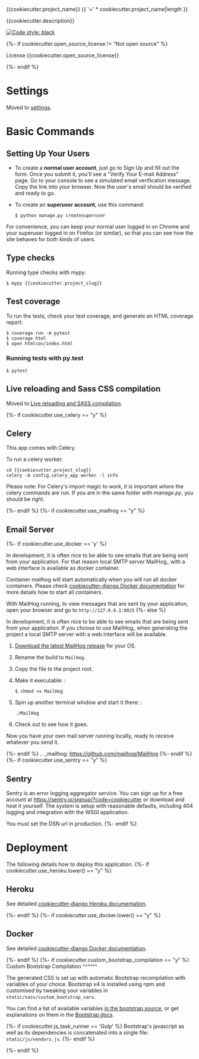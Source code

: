 {{cookiecutter.project_name}} {{ '=' * cookiecutter.project_name|length }}

{{cookiecutter.description}}

[![Code style: black](https://img.shields.io/badge/code%20style-black-000000.svg)](https://github.com/psf/black)

{%- if cookiecutter.open_source_license != "Not open source" %}

License
{{cookiecutter.open_source_license}}

{%- endif %}

# Settings

Moved to [settings](http://cookiecutter-django.readthedocs.io/en/latest/settings.html).

# Basic Commands

## Setting Up Your Users

-   To create a **normal user account**, just go to Sign Up and fill out the form. Once you submit it, you'll see a "Verify Your E-mail Address" page. Go to your console to see a simulated email verification message. Copy the link into your browser. Now the user's email should be verified and ready to go.
-   To create an **superuser account**, use this command:

        $ python manage.py createsuperuser

For convenience, you can keep your normal user logged in on Chrome and your superuser logged in on Firefox (or similar), so that you can see how the site behaves for both kinds of users.

## Type checks

Running type checks with mypy:

    $ mypy {{cookiecutter.project_slug}}

## Test coverage

To run the tests, check your test coverage, and generate an HTML coverage report:

    $ coverage run -m pytest
    $ coverage html
    $ open htmlcov/index.html

### Running tests with py.test

    $ pytest

## Live reloading and Sass CSS compilation

Moved to [Live reloading and SASS compilation](http://cookiecutter-django.readthedocs.io/en/latest/live-reloading-and-sass-compilation.html).

{%- if cookiecutter.use_celery == "y" %}

## Celery

This app comes with Celery.

To run a celery worker:

```{.sourceCode .bash}
cd {{cookiecutter.project_slug}}
celery -A config.celery_app worker -l info
```

Please note: For Celery's import magic to work, it is important _where_ the celery commands are run. If you are in the same folder with _manage.py_, you should be right.

{%- endif %} {%- if cookiecutter.use_mailhog == "y" %}

## Email Server

{%- if cookiecutter.use_docker == 'y' %}

In development, it is often nice to be able to see emails that are being sent from your application. For that reason local SMTP server MailHog\_ with a web interface is available as docker container.

Container mailhog will start automatically when you will run all docker containers. Please check [cookiecutter-django Docker documentation](http://cookiecutter-django.readthedocs.io/en/latest/deployment-with-docker.html) for more details how to start all containers.

With MailHog running, to view messages that are sent by your application, open your browser and go to `http://127.0.0.1:8025` {%- else %}

In development, it is often nice to be able to see emails that are being sent from your application. If you choose to use MailHog\_ when generating the project a local SMTP server with a web interface will be available.

1.  [Download the latest MailHog release](https://github.com/mailhog/MailHog/releases) for your OS.
2.  Rename the build to `MailHog`.
3.  Copy the file to the project root.
4.  Make it executable: :

        $ chmod +x MailHog

5.  Spin up another terminal window and start it there: :

        ./MailHog

6.  Check out [](http://127.0.0.1:8025/) to see how it goes.

Now you have your own mail server running locally, ready to receive whatever you send it.

{%- endif %} .. _mailhog: <https://github.com/mailhog/MailHog> {%- endif %} {%- if cookiecutter.use_sentry == "y" %}

## Sentry

Sentry is an error logging aggregator service. You can sign up for a free account at <https://sentry.io/signup/?code=cookiecutter> or download and host it yourself. The system is setup with reasonable defaults, including 404 logging and integration with the WSGI application.

You must set the DSN url in production. {%- endif %}

# Deployment

The following details how to deploy this application. {%- if cookiecutter.use_heroku.lower() == "y" %}

## Heroku

See detailed [cookiecutter-django Heroku documentation](http://cookiecutter-django.readthedocs.io/en/latest/deployment-on-heroku.html).

{%- endif %} {%- if cookiecutter.use_docker.lower() == "y" %}

## Docker

See detailed [cookiecutter-django Docker documentation](http://cookiecutter-django.readthedocs.io/en/latest/deployment-with-docker.html).

{%- endif %} {%- if cookiecutter.custom_bootstrap_compilation == "y" %} Custom Bootstrap Compilation \^\^\^\^\^\^

The generated CSS is set up with automatic Bootstrap recompilation with variables of your choice. Bootstrap v4 is installed using npm and customised by tweaking your variables in `static/sass/custom_bootstrap_vars`.

You can find a list of available variables [in the bootstrap source](https://github.com/twbs/bootstrap/blob/v4-dev/scss/_variables.scss), or get explanations on them in the [Bootstrap docs](https://getbootstrap.com/docs/4.1/getting-started/theming/).

{%- if cookiecutter.js_task_runner == 'Gulp' %} Bootstrap's javascript as well as its dependencies is concatenated into a single file: `static/js/vendors.js`. {%- endif %}

{%- endif %}
